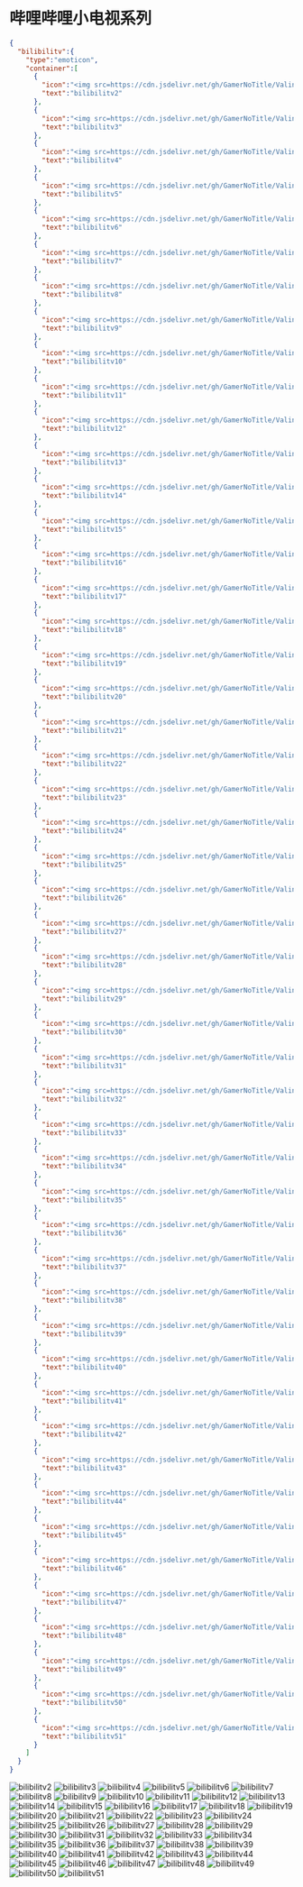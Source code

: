 # 哔哩哔哩小电视系列

```json
{
  "bilibilitv":{
    "type":"emoticon",
    "container":[
      {
        "icon":"<img src=https://cdn.jsdelivr.net/gh/GamerNoTitle/ValineCDN@master/bilibilitv/[tv_doge].png>",
        "text":"bilibilitv2"
      },
      {
        "icon":"<img src=https://cdn.jsdelivr.net/gh/GamerNoTitle/ValineCDN@master/bilibilitv/[tv_\u4eb2\u4eb2].png>",
        "text":"bilibilitv3"
      },
      {
        "icon":"<img src=https://cdn.jsdelivr.net/gh/GamerNoTitle/ValineCDN@master/bilibilitv/[tv_\u5077\u7b11].png>",
        "text":"bilibilitv4"
      },
      {
        "icon":"<img src=https://cdn.jsdelivr.net/gh/GamerNoTitle/ValineCDN@master/bilibilitv/[tv_\u518d\u89c1].png>",
        "text":"bilibilitv5"
      },
      {
        "icon":"<img src=https://cdn.jsdelivr.net/gh/GamerNoTitle/ValineCDN@master/bilibilitv/[tv_\u51b7\u6f20].png>",
        "text":"bilibilitv6"
      },
      {
        "icon":"<img src=https://cdn.jsdelivr.net/gh/GamerNoTitle/ValineCDN@master/bilibilitv/[tv_\u53d1\u6012].png>",
        "text":"bilibilitv7"
      },
      {
        "icon":"<img src=https://cdn.jsdelivr.net/gh/GamerNoTitle/ValineCDN@master/bilibilitv/[tv_\u53d1\u8d22].png>",
        "text":"bilibilitv8"
      },
      {
        "icon":"<img src=https://cdn.jsdelivr.net/gh/GamerNoTitle/ValineCDN@master/bilibilitv/[tv_\u53ef\u7231].png>",
        "text":"bilibilitv9"
      },
      {
        "icon":"<img src=https://cdn.jsdelivr.net/gh/GamerNoTitle/ValineCDN@master/bilibilitv/[tv_\u5410\u8840].png>",
        "text":"bilibilitv10"
      },
      {
        "icon":"<img src=https://cdn.jsdelivr.net/gh/GamerNoTitle/ValineCDN@master/bilibilitv/[tv_\u5446].png>",
        "text":"bilibilitv11"
      },
      {
        "icon":"<img src=https://cdn.jsdelivr.net/gh/GamerNoTitle/ValineCDN@master/bilibilitv/[tv_\u5455\u5410].png>",
        "text":"bilibilitv12"
      },
      {
        "icon":"<img src=https://cdn.jsdelivr.net/gh/GamerNoTitle/ValineCDN@master/bilibilitv/[tv_\u56f0].png>",
        "text":"bilibilitv13"
      },
      {
        "icon":"<img src=https://cdn.jsdelivr.net/gh/GamerNoTitle/ValineCDN@master/bilibilitv/[tv_\u574f\u7b11].png>",
        "text":"bilibilitv14"
      },
      {
        "icon":"<img src=https://cdn.jsdelivr.net/gh/GamerNoTitle/ValineCDN@master/bilibilitv/[tv_\u5927\u4f6c].png>",
        "text":"bilibilitv15"
      },
      {
        "icon":"<img src=https://cdn.jsdelivr.net/gh/GamerNoTitle/ValineCDN@master/bilibilitv/[tv_\u5927\u54ed].png>",
        "text":"bilibilitv16"
      },
      {
        "icon":"<img src=https://cdn.jsdelivr.net/gh/GamerNoTitle/ValineCDN@master/bilibilitv/[tv_\u59d4\u5c48].png>",
        "text":"bilibilitv17"
      },
      {
        "icon":"<img src=https://cdn.jsdelivr.net/gh/GamerNoTitle/ValineCDN@master/bilibilitv/[tv_\u5bb3\u7f9e].png>",
        "text":"bilibilitv18"
      },
      {
        "icon":"<img src=https://cdn.jsdelivr.net/gh/GamerNoTitle/ValineCDN@master/bilibilitv/[tv_\u5c34\u5c2c].png>",
        "text":"bilibilitv19"
      },
      {
        "icon":"<img src=https://cdn.jsdelivr.net/gh/GamerNoTitle/ValineCDN@master/bilibilitv/[tv_\u5fae\u7b11].png>",
        "text":"bilibilitv20"
      },
      {
        "icon":"<img src=https://cdn.jsdelivr.net/gh/GamerNoTitle/ValineCDN@master/bilibilitv/[tv_\u601d\u8003].png>",
        "text":"bilibilitv21"
      },
      {
        "icon":"<img src=https://cdn.jsdelivr.net/gh/GamerNoTitle/ValineCDN@master/bilibilitv/[tv_\u60ca\u5413].png>",
        "text":"bilibilitv22"
      },
      {
        "icon":"<img src=https://cdn.jsdelivr.net/gh/GamerNoTitle/ValineCDN@master/bilibilitv/[tv_\u6253\u8138].png>",
        "text":"bilibilitv23"
      },
      {
        "icon":"<img src=https://cdn.jsdelivr.net/gh/GamerNoTitle/ValineCDN@master/bilibilitv/[tv_\u6293\u72c2].png>",
        "text":"bilibilitv24"
      },
      {
        "icon":"<img src=https://cdn.jsdelivr.net/gh/GamerNoTitle/ValineCDN@master/bilibilitv/[tv_\u62a0\u9f3b].png>",
        "text":"bilibilitv25"
      },
      {
        "icon":"<img src=https://cdn.jsdelivr.net/gh/GamerNoTitle/ValineCDN@master/bilibilitv/[tv_\u659c\u773c\u7b11].png>",
        "text":"bilibilitv26"
      },
      {
        "icon":"<img src=https://cdn.jsdelivr.net/gh/GamerNoTitle/ValineCDN@master/bilibilitv/[tv_\u65e0\u5948].png>",
        "text":"bilibilitv27"
      },
      {
        "icon":"<img src=https://cdn.jsdelivr.net/gh/GamerNoTitle/ValineCDN@master/bilibilitv/[tv_\u6655].png>",
        "text":"bilibilitv28"
      },
      {
        "icon":"<img src=https://cdn.jsdelivr.net/gh/GamerNoTitle/ValineCDN@master/bilibilitv/[tv_\u6d41\u6c57].png>",
        "text":"bilibilitv29"
      },
      {
        "icon":"<img src=https://cdn.jsdelivr.net/gh/GamerNoTitle/ValineCDN@master/bilibilitv/[tv_\u6d41\u6cea].png>",
        "text":"bilibilitv30"
      },
      {
        "icon":"<img src=https://cdn.jsdelivr.net/gh/GamerNoTitle/ValineCDN@master/bilibilitv/[tv_\u6d41\u9f3b\u8840].png>",
        "text":"bilibilitv31"
      },
      {
        "icon":"<img src=https://cdn.jsdelivr.net/gh/GamerNoTitle/ValineCDN@master/bilibilitv/[tv_\u70b9\u8d5e].png>",
        "text":"bilibilitv32"
      },
      {
        "icon":"<img src=https://cdn.jsdelivr.net/gh/GamerNoTitle/ValineCDN@master/bilibilitv/[tv_\u751f\u6c14].png>",
        "text":"bilibilitv33"
      },
      {
        "icon":"<img src=https://cdn.jsdelivr.net/gh/GamerNoTitle/ValineCDN@master/bilibilitv/[tv_\u751f\u75c5].png>",
        "text":"bilibilitv34"
      },
      {
        "icon":"<img src=https://cdn.jsdelivr.net/gh/GamerNoTitle/ValineCDN@master/bilibilitv/[tv_\u7591\u95ee].png>",
        "text":"bilibilitv35"
      },
      {
        "icon":"<img src=https://cdn.jsdelivr.net/gh/GamerNoTitle/ValineCDN@master/bilibilitv/[tv_\u767d\u773c].png>",
        "text":"bilibilitv36"
      },
      {
        "icon":"<img src=https://cdn.jsdelivr.net/gh/GamerNoTitle/ValineCDN@master/bilibilitv/[tv_\u76b1\u7709].png>",
        "text":"bilibilitv37"
      },
      {
        "icon":"<img src=https://cdn.jsdelivr.net/gh/GamerNoTitle/ValineCDN@master/bilibilitv/[tv_\u76ee\u77aa\u53e3\u5446].png>",
        "text":"bilibilitv38"
      },
      {
        "icon":"<img src=https://cdn.jsdelivr.net/gh/GamerNoTitle/ValineCDN@master/bilibilitv/[tv_\u7761\u7740].png>",
        "text":"bilibilitv39"
      },
      {
        "icon":"<img src=https://cdn.jsdelivr.net/gh/GamerNoTitle/ValineCDN@master/bilibilitv/[tv_\u7b11\u54ed].png>",
        "text":"bilibilitv40"
      },
      {
        "icon":"<img src=https://cdn.jsdelivr.net/gh/GamerNoTitle/ValineCDN@master/bilibilitv/[tv_\u817c\u8146].png>",
        "text":"bilibilitv41"
      },
      {
        "icon":"<img src=https://cdn.jsdelivr.net/gh/GamerNoTitle/ValineCDN@master/bilibilitv/[tv_\u8272].png>",
        "text":"bilibilitv42"
      },
      {
        "icon":"<img src=https://cdn.jsdelivr.net/gh/GamerNoTitle/ValineCDN@master/bilibilitv/[tv_\u8c03\u4f83].png>",
        "text":"bilibilitv43"
      },
      {
        "icon":"<img src=https://cdn.jsdelivr.net/gh/GamerNoTitle/ValineCDN@master/bilibilitv/[tv_\u8c03\u76ae].png>",
        "text":"bilibilitv44"
      },
      {
        "icon":"<img src=https://cdn.jsdelivr.net/gh/GamerNoTitle/ValineCDN@master/bilibilitv/[tv_\u9119\u89c6].png>",
        "text":"bilibilitv45"
      },
      {
        "icon":"<img src=https://cdn.jsdelivr.net/gh/GamerNoTitle/ValineCDN@master/bilibilitv/[tv_\u95ed\u5634].png>",
        "text":"bilibilitv46"
      },
      {
        "icon":"<img src=https://cdn.jsdelivr.net/gh/GamerNoTitle/ValineCDN@master/bilibilitv/[tv_\u96be\u8fc7].png>",
        "text":"bilibilitv47"
      },
      {
        "icon":"<img src=https://cdn.jsdelivr.net/gh/GamerNoTitle/ValineCDN@master/bilibilitv/[tv_\u998b].png>",
        "text":"bilibilitv48"
      },
      {
        "icon":"<img src=https://cdn.jsdelivr.net/gh/GamerNoTitle/ValineCDN@master/bilibilitv/[tv_\u9b3c\u8138].png>",
        "text":"bilibilitv49"
      },
      {
        "icon":"<img src=https://cdn.jsdelivr.net/gh/GamerNoTitle/ValineCDN@master/bilibilitv/[tv_\u9ed1\u4eba\u95ee\u53f7].png>",
        "text":"bilibilitv50"
      },
      {
        "icon":"<img src=https://cdn.jsdelivr.net/gh/GamerNoTitle/ValineCDN@master/bilibilitv/[tv_\u9f13\u638c].png>",
        "text":"bilibilitv51"
      }
    ]
  }
}
```
![bilibilitv2](https://valinecdn.bili33.top/bilibilitv/[tv_doge].png)
![bilibilitv3](https://valinecdn.bili33.top/bilibilitv/[tv_亲亲].png)
![bilibilitv4](https://valinecdn.bili33.top/bilibilitv/[tv_偷笑].png)
![bilibilitv5](https://valinecdn.bili33.top/bilibilitv/[tv_再见].png)
![bilibilitv6](https://valinecdn.bili33.top/bilibilitv/[tv_冷漠].png)
![bilibilitv7](https://valinecdn.bili33.top/bilibilitv/[tv_发怒].png)
![bilibilitv8](https://valinecdn.bili33.top/bilibilitv/[tv_发财].png)
![bilibilitv9](https://valinecdn.bili33.top/bilibilitv/[tv_可爱].png)
![bilibilitv10](https://valinecdn.bili33.top/bilibilitv/[tv_吐血].png)
![bilibilitv11](https://valinecdn.bili33.top/bilibilitv/[tv_呆].png)
![bilibilitv12](https://valinecdn.bili33.top/bilibilitv/[tv_呕吐].png)
![bilibilitv13](https://valinecdn.bili33.top/bilibilitv/[tv_困].png)
![bilibilitv14](https://valinecdn.bili33.top/bilibilitv/[tv_坏笑].png)
![bilibilitv15](https://valinecdn.bili33.top/bilibilitv/[tv_大佬].png)
![bilibilitv16](https://valinecdn.bili33.top/bilibilitv/[tv_大哭].png)
![bilibilitv17](https://valinecdn.bili33.top/bilibilitv/[tv_委屈].png)
![bilibilitv18](https://valinecdn.bili33.top/bilibilitv/[tv_害羞].png)
![bilibilitv19](https://valinecdn.bili33.top/bilibilitv/[tv_尴尬].png)
![bilibilitv20](https://valinecdn.bili33.top/bilibilitv/[tv_微笑].png)
![bilibilitv21](https://valinecdn.bili33.top/bilibilitv/[tv_思考].png)
![bilibilitv22](https://valinecdn.bili33.top/bilibilitv/[tv_惊吓].png)
![bilibilitv23](https://valinecdn.bili33.top/bilibilitv/[tv_打脸].png)
![bilibilitv24](https://valinecdn.bili33.top/bilibilitv/[tv_抓狂].png)
![bilibilitv25](https://valinecdn.bili33.top/bilibilitv/[tv_抠鼻].png)
![bilibilitv26](https://valinecdn.bili33.top/bilibilitv/[tv_斜眼笑].png)
![bilibilitv27](https://valinecdn.bili33.top/bilibilitv/[tv_无奈].png)
![bilibilitv28](https://valinecdn.bili33.top/bilibilitv/[tv_晕].png)
![bilibilitv29](https://valinecdn.bili33.top/bilibilitv/[tv_流汗].png)
![bilibilitv30](https://valinecdn.bili33.top/bilibilitv/[tv_流泪].png)
![bilibilitv31](https://valinecdn.bili33.top/bilibilitv/[tv_流鼻血].png)
![bilibilitv32](https://valinecdn.bili33.top/bilibilitv/[tv_点赞].png)
![bilibilitv33](https://valinecdn.bili33.top/bilibilitv/[tv_生气].png)
![bilibilitv34](https://valinecdn.bili33.top/bilibilitv/[tv_生病].png)
![bilibilitv35](https://valinecdn.bili33.top/bilibilitv/[tv_疑问].png)
![bilibilitv36](https://valinecdn.bili33.top/bilibilitv/[tv_白眼].png)
![bilibilitv37](https://valinecdn.bili33.top/bilibilitv/[tv_皱眉].png)
![bilibilitv38](https://valinecdn.bili33.top/bilibilitv/[tv_目瞪口呆].png)
![bilibilitv39](https://valinecdn.bili33.top/bilibilitv/[tv_睡着].png)
![bilibilitv40](https://valinecdn.bili33.top/bilibilitv/[tv_笑哭].png)
![bilibilitv41](https://valinecdn.bili33.top/bilibilitv/[tv_腼腆].png)
![bilibilitv42](https://valinecdn.bili33.top/bilibilitv/[tv_色].png)
![bilibilitv43](https://valinecdn.bili33.top/bilibilitv/[tv_调侃].png)
![bilibilitv44](https://valinecdn.bili33.top/bilibilitv/[tv_调皮].png)
![bilibilitv45](https://valinecdn.bili33.top/bilibilitv/[tv_鄙视].png)
![bilibilitv46](https://valinecdn.bili33.top/bilibilitv/[tv_闭嘴].png)
![bilibilitv47](https://valinecdn.bili33.top/bilibilitv/[tv_难过].png)
![bilibilitv48](https://valinecdn.bili33.top/bilibilitv/[tv_馋].png)
![bilibilitv49](https://valinecdn.bili33.top/bilibilitv/[tv_鬼脸].png)
![bilibilitv50](https://valinecdn.bili33.top/bilibilitv/[tv_黑人问号].png)
![bilibilitv51](https://valinecdn.bili33.top/bilibilitv/[tv_鼓掌].png)